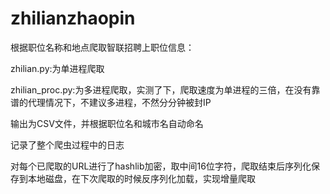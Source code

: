# zhilianzhaopin
根据职位名称和地点爬取智联招聘上职位信息：

zhilian.py:为单进程爬取

zhilian_proc.py:为多进程爬取，实测了下，爬取速度为单进程的三倍，在没有靠谱的代理情况下，不建议多进程，不然分分钟被封IP

输出为CSV文件，并根据职位名和城市名自动命名

记录了整个爬虫过程中的日志

对每个已爬取的URL进行了hashlib加密，取中间16位字符，爬取结束后序列化保存到本地磁盘，在下次爬取的时候反序列化加载，实现增量爬取
